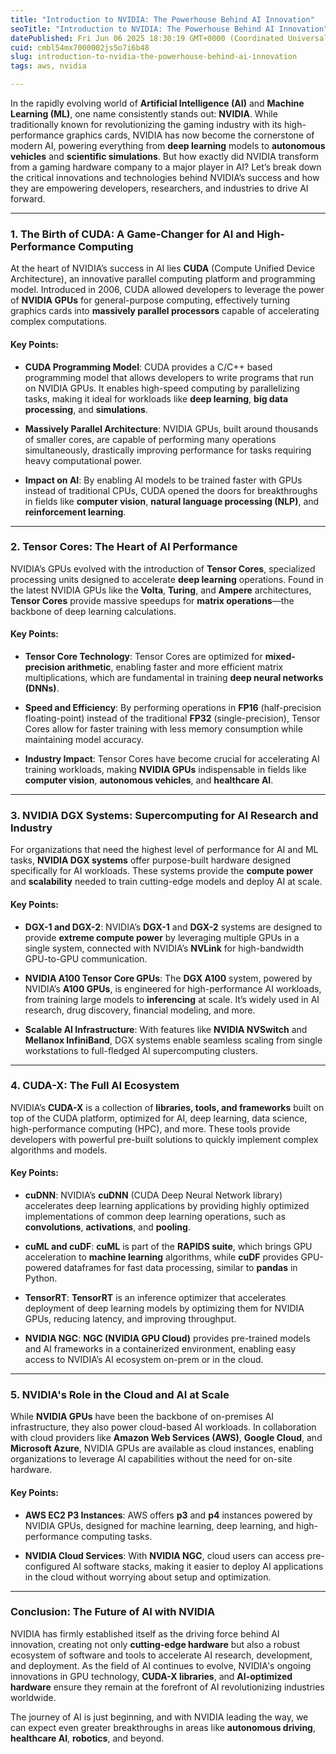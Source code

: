 ```yaml
---
title: "Introduction to NVIDIA: The Powerhouse Behind AI Innovation"
seoTitle: "Introduction to NVIDIA: The Powerhouse Behind AI Innovation"
datePublished: Fri Jun 06 2025 18:30:19 GMT+0000 (Coordinated Universal Time)
cuid: cmbl54mx7000002js5o7i6b48
slug: introduction-to-nvidia-the-powerhouse-behind-ai-innovation
tags: aws, nvidia

---
```


In the rapidly evolving world of **Artificial Intelligence (AI)** and **Machine Learning (ML)**, one name consistently stands out: **NVIDIA**. While traditionally known for revolutionizing the gaming industry with its high-performance graphics cards, NVIDIA has now become the cornerstone of modern AI, powering everything from **deep learning** models to **autonomous vehicles** and **scientific simulations**. But how exactly did NVIDIA transform from a gaming hardware company to a major player in AI? Let’s break down the critical innovations and technologies behind NVIDIA’s success and how they are empowering developers, researchers, and industries to drive AI forward.

---

### **1\. The Birth of CUDA: A Game-Changer for AI and High-Performance Computing**

At the heart of NVIDIA’s success in AI lies **CUDA** (Compute Unified Device Architecture), an innovative parallel computing platform and programming model. Introduced in 2006, CUDA allowed developers to leverage the power of **NVIDIA GPUs** for general-purpose computing, effectively turning graphics cards into **massively parallel processors** capable of accelerating complex computations.

#### Key Points:

* **CUDA Programming Model**: CUDA provides a C/C++ based programming model that allows developers to write programs that run on NVIDIA GPUs. It enables high-speed computing by parallelizing tasks, making it ideal for workloads like **deep learning**, **big data processing**, and **simulations**.
    
* **Massively Parallel Architecture**: NVIDIA GPUs, built around thousands of smaller cores, are capable of performing many operations simultaneously, drastically improving performance for tasks requiring heavy computational power.
    
* **Impact on AI**: By enabling AI models to be trained faster with GPUs instead of traditional CPUs, CUDA opened the doors for breakthroughs in fields like **computer vision**, **natural language processing (NLP)**, and **reinforcement learning**.
    

---

### **2\. Tensor Cores: The Heart of AI Performance**

NVIDIA’s GPUs evolved with the introduction of **Tensor Cores**, specialized processing units designed to accelerate **deep learning** operations. Found in the latest NVIDIA GPUs like the **Volta**, **Turing**, and **Ampere** architectures, **Tensor Cores** provide massive speedups for **matrix operations**—the backbone of deep learning calculations.

#### Key Points:

* **Tensor Core Technology**: Tensor Cores are optimized for **mixed-precision arithmetic**, enabling faster and more efficient matrix multiplications, which are fundamental in training **deep neural networks (DNNs)**.
    
* **Speed and Efficiency**: By performing operations in **FP16** (half-precision floating-point) instead of the traditional **FP32** (single-precision), Tensor Cores allow for faster training with less memory consumption while maintaining model accuracy.
    
* **Industry Impact**: Tensor Cores have become crucial for accelerating AI training workloads, making **NVIDIA GPUs** indispensable in fields like **computer vision**, **autonomous vehicles**, and **healthcare AI**.
    

---

### **3\. NVIDIA DGX Systems: Supercomputing for AI Research and Industry**

For organizations that need the highest level of performance for AI and ML tasks, **NVIDIA DGX systems** offer purpose-built hardware designed specifically for AI workloads. These systems provide the **compute power** and **scalability** needed to train cutting-edge models and deploy AI at scale.

#### Key Points:

* **DGX-1 and DGX-2**: NVIDIA’s **DGX-1** and **DGX-2** systems are designed to provide **extreme compute power** by leveraging multiple GPUs in a single system, connected with NVIDIA’s **NVLink** for high-bandwidth GPU-to-GPU communication.
    
* **NVIDIA A100 Tensor Core GPUs**: The **DGX A100** system, powered by NVIDIA’s **A100 GPUs**, is engineered for high-performance AI workloads, from training large models to **inferencing** at scale. It’s widely used in AI research, drug discovery, financial modeling, and more.
    
* **Scalable AI Infrastructure**: With features like **NVIDIA NVSwitch** and **Mellanox InfiniBand**, DGX systems enable seamless scaling from single workstations to full-fledged AI supercomputing clusters.
    

---

### **4\. CUDA-X: The Full AI Ecosystem**

NVIDIA’s **CUDA-X** is a collection of **libraries, tools, and frameworks** built on top of the CUDA platform, optimized for AI, deep learning, data science, high-performance computing (HPC), and more. These tools provide developers with powerful pre-built solutions to quickly implement complex algorithms and models.

#### Key Points:

* **cuDNN**: NVIDIA’s **cuDNN** (CUDA Deep Neural Network library) accelerates deep learning applications by providing highly optimized implementations of common deep learning operations, such as **convolutions**, **activations**, and **pooling**.
    
* **cuML and cuDF**: **cuML** is part of the **RAPIDS suite**, which brings GPU acceleration to **machine learning** algorithms, while **cuDF** provides GPU-powered dataframes for fast data processing, similar to **pandas** in Python.
    
* **TensorRT**: **TensorRT** is an inference optimizer that accelerates deployment of deep learning models by optimizing them for NVIDIA GPUs, reducing latency, and improving throughput.
    
* **NVIDIA NGC**: **NGC (NVIDIA GPU Cloud)** provides pre-trained models and AI frameworks in a containerized environment, enabling easy access to NVIDIA’s AI ecosystem on-prem or in the cloud.
    

---

### **5\. NVIDIA's Role in the Cloud and AI at Scale**

While **NVIDIA GPUs** have been the backbone of on-premises AI infrastructure, they also power cloud-based AI workloads. In collaboration with cloud providers like **Amazon Web Services (AWS)**, **Google Cloud**, and **Microsoft Azure**, NVIDIA GPUs are available as cloud instances, enabling organizations to leverage AI capabilities without the need for on-site hardware.

#### Key Points:

* **AWS EC2 P3 Instances**: AWS offers **p3** and **p4** instances powered by NVIDIA GPUs, designed for machine learning, deep learning, and high-performance computing tasks.
    
* **NVIDIA Cloud Services**: With **NVIDIA NGC**, cloud users can access pre-configured AI software stacks, making it easier to deploy AI applications in the cloud without worrying about setup and optimization.
    

---

### **Conclusion: The Future of AI with NVIDIA**

NVIDIA has firmly established itself as the driving force behind AI innovation, creating not only **cutting-edge hardware** but also a robust ecosystem of software and tools to accelerate AI research, development, and deployment. As the field of AI continues to evolve, NVIDIA's ongoing innovations in GPU technology, **CUDA-X libraries**, and **AI-optimized hardware** ensure they remain at the forefront of AI revolutionizing industries worldwide.

The journey of AI is just beginning, and with NVIDIA leading the way, we can expect even greater breakthroughs in areas like **autonomous driving**, **healthcare AI**, **robotics**, and beyond.